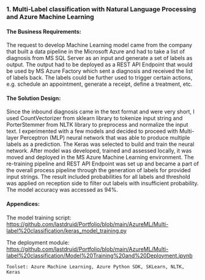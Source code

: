 ### 1. Multi-Label classification with Natural Language Processing and Azure Machine Learning 

#### The Business Requirements: 
The request to develop Machine Learning model came from the company that built a data pipeline in the Microsoft Azure and had to take a list of diagnosis from MS SQL Server as an input and generate a set of labels as output. The output had to be deployed as a REST API Endpoint that would be used by MS Azure Factory which sent a diagnosis and received the list of labels back. The labels could be  further used to trigger certain actions, e.g.  schedule an appointment, generate a receipt, define a treatment, etc. 

#### The Solution Design: 
Since the inbound diagnosis came in the text format and were very short, I used CountVectorizer from sklearn library to tokenize input string and PorterStemmer from NLTK library to preprocess and normalize the input text.
I experimented with a few models and decided to proceed with Multi-layer Perceptron (MLP) neural network  that was able to produce multiple labels as a prediction. The Keras was selected to build and train the neural network. 
After model was developed, trained and assessed locally, it was moved and deployed in the  MS Azure Machine Learning environment. The re-training pipeline and REST API Endpoint was set up and became a part of the overall process pipeline through the generation of labels for provided input strings. The result included probabilities for all labels  and threshold was applied on reception side to filter out labels with insufficient probability. The model accuracy was accessed as 94%.

#### Appendices: 
 The model training script: https://github.com/lastdruid/Portfolio/blob/main/AzureML/Multi-label%20classification/keras_model_training.py
   
 The deployment module: https://github.com/lastdruid/Portfolio/blob/main/AzureML/Multi-label%20classification/Model%20Training%20and%20Deployment.ipynb
      
   `Toolset: Azure Machine Learning, Azure Python SDK, SKLearn, NLTK, Keras`
